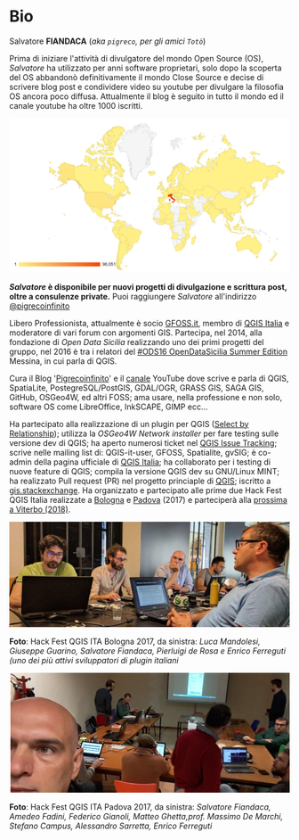 # Bio

Salvatore **FIANDACA** (_aka `pigreco`, per gli amici `Totò`_)

Prima di iniziare l'attività di divulgatore del mondo Open Source (OS), _Salvatore_ ha utilizzato per anni software proprietari, solo dopo la scoperta del OS abbandonò definitivamente il mondo Close Source e decise di scrivere blog post e condividere video su youtube per divulgare la filosofia OS ancora poco diffusa. Attualmente il blog è seguito in tutto il mondo ed il canale youtube ha oltre 1000 iscritti.

![world](/img/world_wp01.png)

**_Salvatore_ è disponibile per nuovi progetti di divulgazione e scrittura post, oltre a consulenze private.** Puoi raggiungere _Salvatore_ all'indirizzo [@pigrecoinfinito](https://pigrecoinfinito.wordpress.com/dove-mi-trovo/)

Libero Professionista, attualmente è socio [GFOSS.it](http://gfoss.it/), membro di [QGIS Italia](https://www.facebook.com/qgis.it/) e moderatore di vari forum con argomenti GIS. Partecipa, nel 2014, alla fondazione di _Open Data Sicilia_ realizzando uno dei primi progetti del gruppo, nel 2016 è tra i relatori del [#ODS16 OpenDataSicilia Summer Edition](http://ods16.opendatasicilia.it/) Messina, in cui parla di QGIS.

Cura il Blog '[Pigrecoinfinito](https://pigrecoinfinito.wordpress.com/)' e il [canale](https://www.youtube.com/user/vediamo13/) YouTube dove scrive e parla di QGIS, SpatiaLite, PostegreSQL/PostGIS, GDAL/OGR, GRASS GIS, SAGA GIS, GitHub, OSGeo4W, ed altri FOSS; ama usare, nella professione e non solo, software OS come LibreOffice, InkSCAPE, GIMP ecc...

Ha partecipato alla realizzazione di un plugin per QGIS ([Select by Relationship](https://plugins.qgis.org/plugins/SelectByRelationship/)); utilizza la _OSGeo4W Network installer_ per fare testing sulle versione dev di QGIS; ha aperto numerosi ticket nel [QGIS Issue Tracking](https://issues.qgis.org/issues); scrive nelle mailing list di: QGIS-it-user, GFOSS, Spatialite, gvSIG; è co-admin della pagina ufficiale di [QGIS Italia](https://www.facebook.com/qgis.it/); ha collaborato per i testing di nuove feature di QGIS; compila la versione QGIS dev su GNU/Linux MINT; ha realizzato Pull request (PR) nel progetto princiaple di [QGIS](https://github.com/qgis/QGIS); iscritto a [gis.stackexchange](https://gis.stackexchange.com/users/73605/pigreco). Ha organizzato e partecipato alle prime due Hack Fest QGIS Italia realizzate a [Bologna](https://pigrecoinfinito.wordpress.com/2017/05/27/qgis-prima-hackfest-italiana-di-qgis/) e [Padova](https://pigrecoinfinito.wordpress.com/2017/11/14/qgis-seconda-hackfest-italiana-di-qgis/) (2017) e parteciperà alla [prossima a Viterbo (2018)](https://github.com/pcav/sito_qgis_it/wiki/QGIS-HackFest-3).

![foto](img/hfita1_2017_bologna.png)

**Foto**: Hack Fest QGIS ITA Bologna 2017, da sinistra: _Luca Mandolesi, Giuseppe Guarino, Salvatore Fiandaca, Pierluigi de Rosa e Enrico Ferreguti (uno dei più attivi sviluppatori di plugin italiani_

![foto](img/hfita2_2017_padova.png)

**Foto**: Hack Fest QGIS ITA Padova 2017, da sinistra: _Salvatore Fiandaca, Amedeo Fadini, Federico Gianoli, Matteo Ghetta,prof. Massimo De Marchi, Stefano Campus, Alessandro Sarretta, Enrico Ferreguti_
